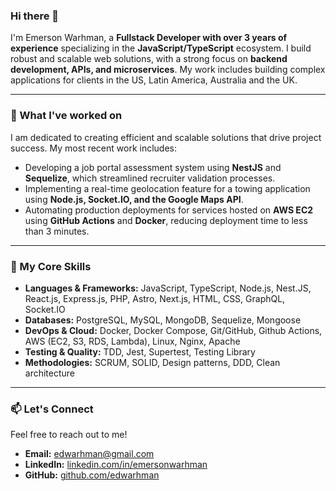 ### Hi there 👋

I'm Emerson Warhman, a **Fullstack Developer with over 3 years of experience** specializing in the **JavaScript/TypeScript** ecosystem. I build robust and scalable web solutions, with a strong focus on **backend development, APIs, and microservices**. My work includes building complex applications for clients in the US, Latin America, Australia and the UK.

-----

### 🔭 What I've worked on

I am dedicated to creating efficient and scalable solutions that drive project success. My most recent work includes:

  * Developing a job portal assessment system using **NestJS** and **Sequelize**, which streamlined recruiter validation processes.
  * Implementing a real-time geolocation feature for a towing application using **Node.js, Socket.IO, and the Google Maps API**.
  * Automating production deployments for services hosted on **AWS EC2** using **GitHub Actions** and **Docker**, reducing deployment time to less than 3 minutes.

-----

### 🌱 My Core Skills

  * **Languages & Frameworks:** JavaScript, TypeScript, Node.js, Nest.JS, React.js, Express.js, PHP, Astro, Next.js, HTML, CSS, GraphQL, Socket.IO
  * **Databases:** PostgreSQL, MySQL, MongoDB, Sequelize, Mongoose
  * **DevOps & Cloud:** Docker, Docker Compose, Git/GitHub, Github Actions, AWS (EC2, S3, RDS, Lambda), Linux, Nginx, Apache
  * **Testing & Quality:** TDD, Jest, Supertest, Testing Library
  * **Methodologies:** SCRUM, SOLID, Design patterns, DDD, Clean architecture

-----

### 📫 Let's Connect

Feel free to reach out to me\!

  * **Email:** edwarhman@gmail.com
  * **LinkedIn:** [linkedin.com/in/emersonwarhman](https://www.google.com/search?q=https://www.linkedin.com/in/emersonwarhman)
  * **GitHub:** [github.com/edwarhman](https://www.google.com/search?q=https://github.com/edwarhman)

<!---
edwarhman/edwarhman is a ✨ special ✨ repository because its `README.md` (this file) appears on your GitHub profile.
You can click the Preview link to take a look at your changes.
--->
